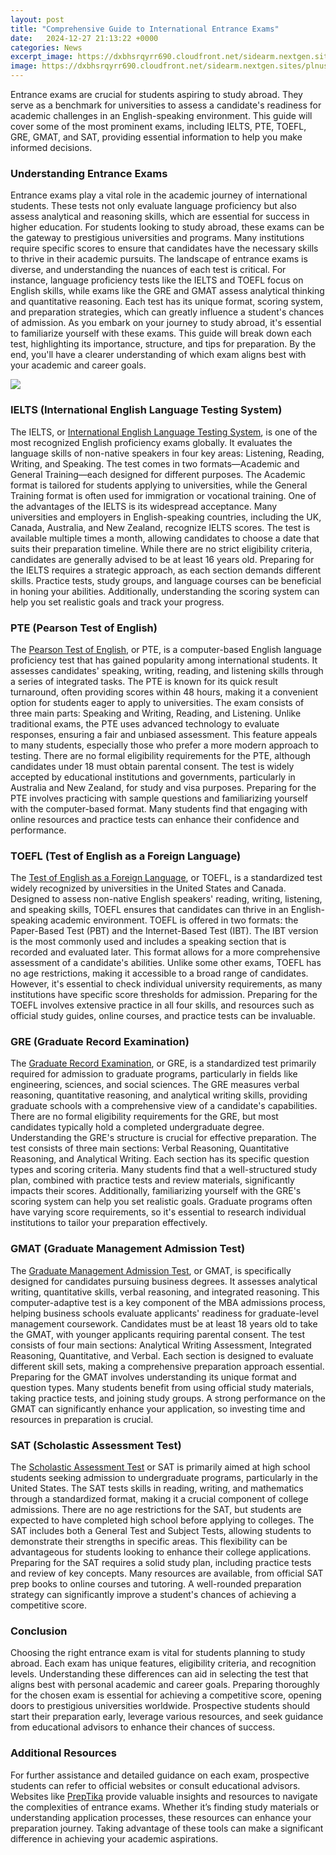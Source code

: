 ```yaml
---
layout: post
title: "Comprehensive Guide to International Entrance Exams"
date:   2024-12-27 21:13:22 +0000
categories: News
excerpt_image: https://dxbhsrqyrr690.cloudfront.net/sidearm.nextgen.sites/plnusealions.com/images/responsive_2023/default_image.png
image: https://dxbhsrqyrr690.cloudfront.net/sidearm.nextgen.sites/plnusealions.com/images/responsive_2023/default_image.png
---
```


Entrance exams are crucial for students aspiring to study abroad. They serve as a benchmark for universities to assess a candidate's readiness for academic challenges in an English-speaking environment. This guide will cover some of the most prominent exams, including IELTS, PTE, TOEFL, GRE, GMAT, and SAT, providing essential information to help you make informed decisions.
### Understanding Entrance Exams
Entrance exams play a vital role in the academic journey of international students. These tests not only evaluate language proficiency but also assess analytical and reasoning skills, which are essential for success in higher education. For students looking to study abroad, these exams can be the gateway to prestigious universities and programs. Many institutions require specific scores to ensure that candidates have the necessary skills to thrive in their academic pursuits.
The landscape of entrance exams is diverse, and understanding the nuances of each test is critical. For instance, language proficiency tests like the IELTS and TOEFL focus on English skills, while exams like the GRE and GMAT assess analytical thinking and quantitative reasoning. Each test has its unique format, scoring system, and preparation strategies, which can greatly influence a student's chances of admission.
As you embark on your journey to study abroad, it's essential to familiarize yourself with these exams. This guide will break down each test, highlighting its importance, structure, and tips for preparation. By the end, you'll have a clearer understanding of which exam aligns best with your academic and career goals.

![](https://dxbhsrqyrr690.cloudfront.net/sidearm.nextgen.sites/plnusealions.com/images/responsive_2023/default_image.png)
### IELTS (International English Language Testing System)
The IELTS, or [International English Language Testing System](https://fr.edu.vn/en/International_English_Language_Testing_System), is one of the most recognized English proficiency exams globally. It evaluates the language skills of non-native speakers in four key areas: Listening, Reading, Writing, and Speaking. The test comes in two formats—Academic and General Training—each designed for different purposes. The Academic format is tailored for students applying to universities, while the General Training format is often used for immigration or vocational training.
One of the advantages of the IELTS is its widespread acceptance. Many universities and employers in English-speaking countries, including the UK, Canada, Australia, and New Zealand, recognize IELTS scores. The test is available multiple times a month, allowing candidates to choose a date that suits their preparation timeline.
While there are no strict eligibility criteria, candidates are generally advised to be at least 16 years old. Preparing for the IELTS requires a strategic approach, as each section demands different skills. Practice tests, study groups, and language courses can be beneficial in honing your abilities. Additionally, understanding the scoring system can help you set realistic goals and track your progress.
### PTE (Pearson Test of English)
The [Pearson Test of English](https://fr.edu.vn/en/Pearson_Test_of_English), or PTE, is a computer-based English language proficiency test that has gained popularity among international students. It assesses candidates' speaking, writing, reading, and listening skills through a series of integrated tasks. The PTE is known for its quick result turnaround, often providing scores within 48 hours, making it a convenient option for students eager to apply to universities.
The exam consists of three main parts: Speaking and Writing, Reading, and Listening. Unlike traditional exams, the PTE uses advanced technology to evaluate responses, ensuring a fair and unbiased assessment. This feature appeals to many students, especially those who prefer a more modern approach to testing.
There are no formal eligibility requirements for the PTE, although candidates under 18 must obtain parental consent. The test is widely accepted by educational institutions and governments, particularly in Australia and New Zealand, for study and visa purposes. Preparing for the PTE involves practicing with sample questions and familiarizing yourself with the computer-based format. Many students find that engaging with online resources and practice tests can enhance their confidence and performance.
### TOEFL (Test of English as a Foreign Language)
The [Test of English as a Foreign Language](https://fr.edu.vn/en/Test_of_English_as_a_Foreign_Language), or TOEFL, is a standardized test widely recognized by universities in the United States and Canada. Designed to assess non-native English speakers' reading, writing, listening, and speaking skills, TOEFL ensures that candidates can thrive in an English-speaking academic environment.
TOEFL is offered in two formats: the Paper-Based Test (PBT) and the Internet-Based Test (IBT). The IBT version is the most commonly used and includes a speaking section that is recorded and evaluated later. This format allows for a more comprehensive assessment of a candidate's abilities.
Unlike some other exams, TOEFL has no age restrictions, making it accessible to a broad range of candidates. However, it's essential to check individual university requirements, as many institutions have specific score thresholds for admission. Preparing for the TOEFL involves extensive practice in all four skills, and resources such as official study guides, online courses, and practice tests can be invaluable.
### GRE (Graduate Record Examination)
The [Graduate Record Examination](https://fr.edu.vn/en/Graduate_Record_Examination), or GRE, is a standardized test primarily required for admission to graduate programs, particularly in fields like engineering, sciences, and social sciences. The GRE measures verbal reasoning, quantitative reasoning, and analytical writing skills, providing graduate schools with a comprehensive view of a candidate's capabilities.
There are no formal eligibility requirements for the GRE, but most candidates typically hold a completed undergraduate degree. Understanding the GRE's structure is crucial for effective preparation. The test consists of three main sections: Verbal Reasoning, Quantitative Reasoning, and Analytical Writing. Each section has its specific question types and scoring criteria.
Many students find that a well-structured study plan, combined with practice tests and review materials, significantly impacts their scores. Additionally, familiarizing yourself with the GRE's scoring system can help you set realistic goals. Graduate programs often have varying score requirements, so it's essential to research individual institutions to tailor your preparation effectively.
### GMAT (Graduate Management Admission Test)
The [Graduate Management Admission Test](https://fr.edu.vn/en/Graduate_Management_Admission_Test), or GMAT, is specifically designed for candidates pursuing business degrees. It assesses analytical writing, quantitative skills, verbal reasoning, and integrated reasoning. This computer-adaptive test is a key component of the MBA admissions process, helping business schools evaluate applicants' readiness for graduate-level management coursework.
Candidates must be at least 18 years old to take the GMAT, with younger applicants requiring parental consent. The test consists of four main sections: Analytical Writing Assessment, Integrated Reasoning, Quantitative, and Verbal. Each section is designed to evaluate different skill sets, making a comprehensive preparation approach essential.
Preparing for the GMAT involves understanding its unique format and question types. Many students benefit from using official study materials, taking practice tests, and joining study groups. A strong performance on the GMAT can significantly enhance your application, so investing time and resources in preparation is crucial.
### SAT (Scholastic Assessment Test)
The [Scholastic Assessment Test](https://fr.edu.vn/en/SAT) or SAT is primarily aimed at high school students seeking admission to undergraduate programs, particularly in the United States. The SAT tests skills in reading, writing, and mathematics through a standardized format, making it a crucial component of college admissions.
There are no age restrictions for the SAT, but students are expected to have completed high school before applying to colleges. The SAT includes both a General Test and Subject Tests, allowing students to demonstrate their strengths in specific areas. This flexibility can be advantageous for students looking to enhance their college applications.
Preparing for the SAT requires a solid study plan, including practice tests and review of key concepts. Many resources are available, from official SAT prep books to online courses and tutoring. A well-rounded preparation strategy can significantly improve a student's chances of achieving a competitive score.
### Conclusion
Choosing the right entrance exam is vital for students planning to study abroad. Each exam has unique features, eligibility criteria, and recognition levels. Understanding these differences can aid in selecting the test that aligns best with personal academic and career goals. 
Preparing thoroughly for the chosen exam is essential for achieving a competitive score, opening doors to prestigious universities worldwide. Prospective students should start their preparation early, leverage various resources, and seek guidance from educational advisors to enhance their chances of success.
### Additional Resources
For further assistance and detailed guidance on each exam, prospective students can refer to official websites or consult educational advisors. Websites like [PrepTika](https://preptika.com) provide valuable insights and resources to navigate the complexities of entrance exams. Whether it’s finding study materials or understanding application processes, these resources can enhance your preparation journey. Taking advantage of these tools can make a significant difference in achieving your academic aspirations.